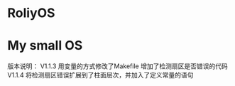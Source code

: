 RoliyOS
=======

My small OS
=======
版本说明：
V1.1.3
	用变量的方式修改了Makefile
	增加了检测扇区是否错误的代码
V1.1.4
	将检测扇区错误扩展到了柱面层次，并加入了定义常量的语句